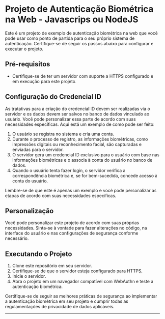 # Projeto de Autenticação Biométrica na Web - Javascrips ou NodeJS

Este é um projeto de exemplo de autenticação biométrica na web que você pode usar como ponto de partida para o seu próprio sistema de autenticação. Certifique-se de seguir os passos abaixo para configurar e executar o projeto.

## Pré-requisitos

- Certifique-se de ter um servidor com suporte a HTTPS configurado e em execução para este projeto.

## Configuração do Credencial ID

As tratativas para a criação do credencial ID devem ser realizadas via o servidor e os dados devem ser salvos no banco de dados vinculado ao usuário. Você pode personalizar essa parte de acordo com suas necessidades específicas. Aqui está um exemplo de como pode ser feito:

1. O usuário se registra no sistema e cria uma conta.
2. Durante o processo de registro, as informações biométricas, como impressões digitais ou reconhecimento facial, são capturadas e enviadas para o servidor.
3. O servidor gera um credencial ID exclusivo para o usuário com base nas informações biométricas e o associa à conta do usuário no banco de dados.
4. Quando o usuário tenta fazer login, o servidor verifica a correspondência biométrica e, se for bem-sucedida, concede acesso à conta do usuário.

Lembre-se de que este é apenas um exemplo e você pode personalizar as etapas de acordo com suas necessidades específicas.

## Personalização

Você pode personalizar este projeto de acordo com suas próprias necessidades. Sinta-se à vontade para fazer alterações no código, na interface do usuário e nas configurações de segurança conforme necessário.

## Executando o Projeto

1. Clone este repositório em seu servidor.
2. Certifique-se de que o servidor esteja configurado para HTTPS.
3. Inicie o servidor.
4. Abra o projeto em um navegador compatível com WebAuthn e teste a autenticação biométrica.

Certifique-se de seguir as melhores práticas de segurança ao implementar a autenticação biométrica em seu projeto e cumprir todas as regulamentações de privacidade de dados aplicáveis.

---
